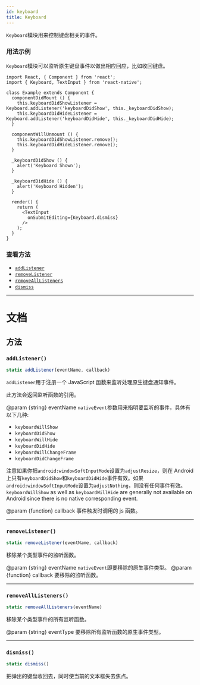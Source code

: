 ```yaml
---
id: keyboard
title: Keyboard
---
```


`Keyboard`模块用来控制键盘相关的事件。

### 用法示例

`Keyboard`模块可以监听原生键盘事件以做出相应回应，比如收回键盘。

```
import React, { Component } from 'react';
import { Keyboard, TextInput } from 'react-native';

class Example extends Component {
  componentDidMount () {
    this.keyboardDidShowListener = Keyboard.addListener('keyboardDidShow', this._keyboardDidShow);
    this.keyboardDidHideListener = Keyboard.addListener('keyboardDidHide', this._keyboardDidHide);
  }

  componentWillUnmount () {
    this.keyboardDidShowListener.remove();
    this.keyboardDidHideListener.remove();
  }

  _keyboardDidShow () {
    alert('Keyboard Shown');
  }

  _keyboardDidHide () {
    alert('Keyboard Hidden');
  }

  render() {
    return (
      <TextInput
        onSubmitEditing={Keyboard.dismiss}
      />
    );
  }
}
```

### 查看方法

* [`addListener`](keyboard.md#addlistener)
* [`removeListener`](keyboard.md#removelistener)
* [`removeAllListeners`](keyboard.md#removealllisteners)
* [`dismiss`](keyboard.md#dismiss)

---

# 文档

## 方法

### `addListener()`

```jsx
static addListener(eventName, callback)
```

`addListener`用于注册一个 JavaScript 函数来监听处理原生键盘通知事件。

此方法会返回监听函数的引用。

@param {string} eventName `nativeEvent`参数用来指明要监听的事件，具体有以下几种:

* `keyboardWillShow`
* `keyboardDidShow`
* `keyboardWillHide`
* `keyboardDidHide`
* `keyboardWillChangeFrame`
* `keyboardDidChangeFrame`

注意如果你把`android:windowSoftInputMode`设置为`adjustResize`，则在 Android 上只有`keyboardDidShow`和`keyboardDidHide`事件有效。如果`android:windowSoftInputMode`设置为`adjustNothing`，则没有任何事件有效。`keyboardWillShow` as well as `keyboardWillHide` are generally not available on Android since there is no native corresponding event.

@param {function} callback 事件触发时调用的 js 函数。

---

### `removeListener()`

```jsx
static removeListener(eventName, callback)
```

移除某个类型事件的监听函数。

@param {string} eventName `nativeEvent`即要移除的原生事件类型。
@param {function} callback 要移除的监听函数。

---

### `removeAllListeners()`

```jsx
static removeAllListeners(eventName)
```

移除某个类型事件的所有监听函数。

@param {string} eventType 要移除所有监听函数的原生事件类型。

---

### `dismiss()`

```jsx
static dismiss()
```

把弹出的键盘收回去，同时使当前的文本框失去焦点。
